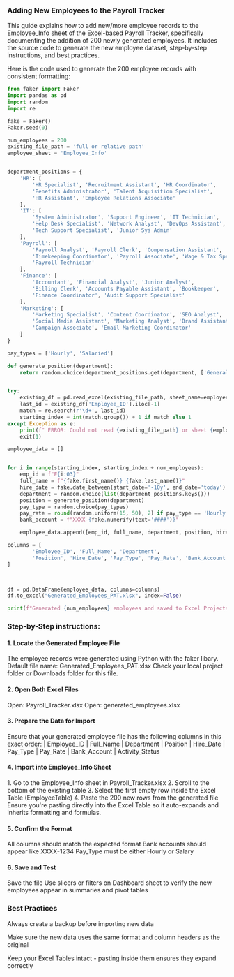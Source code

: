 <h3>Adding New Employees to the Payroll Tracker</h3>

This guide explains how to add new/more employee records to the Employee_Info 
sheet of the Excel-based Payroll Tracker, specifically documenting the addition
of 200 newly generated employees. It includes the source code to generate the new employee
dataset, step-by-step instructions, and best practices. 


Here is the code used to generate the 200 employee records with consistent formatting:

```python
from faker import Faker
import pandas as pd
import random 
import re

fake = Faker()
Faker.seed(0)

num_employees = 200
existing_file_path = 'full or relative path'
employee_sheet = 'Employee_Info'


department_positions = {
    'HR': [
        'HR Specialist', 'Recruitment Assistant', 'HR Coordinator',
        'Benefits Administrator', 'Talent Acquisition Specialist',
        'HR Assistant', 'Employee Relations Associate'
    ],
    'IT': [
        'System Administrator', 'Support Engineer', 'IT Technician',
        'Help Desk Specialist', 'Network Analyst', 'DevOps Assistant',
        'Tech Support Specialist', 'Junior Sys Admin'
    ],
    'Payroll': [
        'Payroll Analyst', 'Payroll Clerk', 'Compensation Assistant',
        'Timekeeping Coordinator', 'Payroll Associate', 'Wage & Tax Specialist',
        'Payroll Technician'
    ],
    'Finance': [
        'Accountant', 'Financial Analyst', 'Junior Analyst',
        'Billing Clerk', 'Accounts Payable Assistant', 'Bookkeeper',
        'Finance Coordinator', 'Audit Support Specialist'
    ],
    'Marketing': [
        'Marketing Specialist', 'Content Coordinator', 'SEO Analyst',
        'Social Media Assistant', 'Marketing Analyst', 'Brand Assistant',
        'Campaign Associate', 'Email Marketing Coordinator'
    ]
}

pay_types = ['Hourly', 'Salaried']

def generate_position(department):
    return random.choice(department_positions.get(department, ['General Associate']))


try:
    existing_df = pd.read_excel(existing_file_path, sheet_name=employee_sheet)
    last_id = existing_df['Employee_ID'].iloc[-1]
    match = re.search(r'\d+', last_id)
    starting_index = int(match.group()) + 1 if match else 1
except Exception as e:
    print(f" ERROR: Could not read {existing_file_path} or sheet {employee_sheet}.\nPlease make sure the file exists and is not open in Excel. \nDetails: {e}")
    exit(1)

employee_data = []


for i in range(starting_index, starting_index + num_employees):
    emp_id = f"E{i:03}"
    full_name = f"{fake.first_name()} {fake.last_name()}"
    hire_date = fake.date_between(start_date='-10y', end_date='today')
    department = random.choice(list(department_positions.keys()))
    position = generate_position(department)
    pay_type = random.choice(pay_types)
    pay_rate = round(random.uniform(15, 50), 2) if pay_type == 'Hourly' else random.randint(45000, 95000)
    bank_account = f"XXXX-{fake.numerify(text='####')}"

    employee_data.append([emp_id, full_name, department, position, hire_date, pay_type, pay_rate, bank_account])

columns = [
        'Employee_ID', 'Full_Name', 'Department', 
        'Position', 'Hire_Date', 'Pay_Type', 'Pay_Rate', 'Bank_Account'
]



df = pd.DataFrame(employee_data, columns=columns)
df.to_excel("Generated_Employees_PAT.xlsx", index=False)

print(f"Generated {num_employees} employees and saved to Excel Projects folder")C
```

<h3>Step-by-Step instructions:</h3>
<h4>1. Locate the Generated Employee File</h4>
The employee records were generated using Python with the faker libary.
Default file name: Generated_Employees_PAT.xlsx
Check your local project folder or Downloads folder for this file.

<h4>2. Open Both Excel Files</h4>
Open: Payroll_Tracker.xlsx
Open: generated_employees.xlsx

<h4>3. Prepare the Data for Import</h4>
Ensure that your generated employee file has the following columns in this exact order:
| Employee_ID | Full_Name | Department | Position | Hire_Date | Pay_Type | Pay_Rate | Bank_Account | Activity_Status 

<h4>4. Import into Employee_Info Sheet</h4>
1. Go to the Employee_Info sheet in Payroll_Tracker.xlsx
2. Scroll to the bottom of the existing table
3. Select the first empty row inside the Excel Table (EmployeeTable)
4. Paste the 200 new rows from the generated file
Ensure you're pasting directly into the Excel Table so it auto-expands and inherits formatting and formulas. 

<h4>5. Confirm the Format</h4>
All columns should match the expected format
Bank accounts should appear like XXXX-1234
Pay_Type must be either Hourly or Salary 

<h4>6. Save and Test</h4>
Save the file 
Use slicers or filters on Dashboard sheet to verify the new employees appear in summaries and pivot tables 

<h3>Best Practices</h3>
Always create a backup before importing new data

Make sure the new data uses the same format and column headers as the original 

Keep your Excel Tables intact - pasting inside them ensures they expand correctly 

